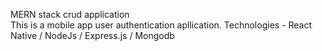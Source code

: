 MERN stack crud application
<br>
This is a mobile app user authentication apllication.
Technologies - React Native / NodeJs / Express.js / Mongodb
